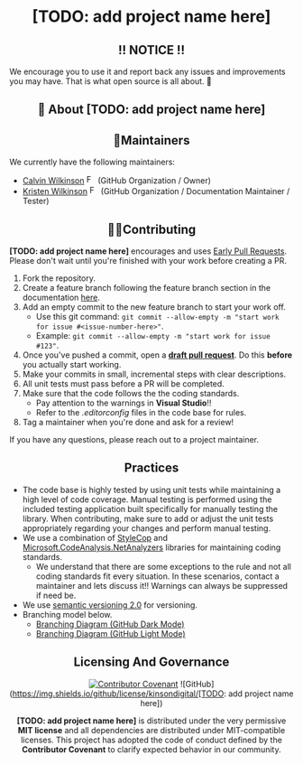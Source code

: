 <h1 style="border:0;font-weight:bold" align="center">[TODO: add project name here]</h1>

<div align="center">

<!-- TODO: Add badges here -->

</div>

<h2 style="font-weight:bold;border:0" align="center" >!! NOTICE !!</h2>

We encourage you to use it and report back any issues and improvements you may have.  That is what open source is all about. 🥳

<h2 style="font-weight:bold;border:0" align="center">📖 About [TODO: add project name here]</h2>

<!-- TODO: Add about text here -->

<h2 style="font-weight:bold;border:0" align="center">🔧Maintainers</h2>

We currently have the following maintainers:
- [Calvin Wilkinson](https://twitter.com/KDCoder) [<img src="https://about.twitter.com/etc/designs/about2-twitter/public/img/favicon.ico" alt="Follow Calvin Wilkinson on Twitter" width="16" />](https://twitter.com/KDCoder) (GitHub Organization / Owner)
- [Kristen Wilkinson](https://twitter.com/kswilky) [<img src="https://about.twitter.com/etc/designs/about2-twitter/public/img/favicon.ico" alt="Follow Calvin Wilkinson on Twitter" width="16" />](https://twitter.com/KDCoder) (GitHub Organization / Documentation Maintainer / Tester)

<h2 style="font-weight:bold;border:0" align="center">🙏🏼Contributing</h2>

**[TODO: add project name here]** encourages and uses [Early Pull Requests](https://medium.com/practical-blend/pull-request-first-f6bb667a9b6). Please don't wait until you're finished with your work before creating a PR.

1. Fork the repository.
2. Create a feature branch following the feature branch section in the documentation [here](./Documentation/Branching.md).
3. Add an empty commit to the new feature branch to start your work off.
    * Use this git command: `git commit --allow-empty -m "start work for issue #<issue-number-here>"`.
    * Example: `git commit --allow-empty -m "start work for issue #123"`.
4. Once you've pushed a commit, open a [**draft pull request**](https://github.blog/2019-02-14-introducing-draft-pull-requests/). Do this **before** you actually start working.
5. Make your commits in small, incremental steps with clear descriptions.
6. All unit tests must pass before a PR will be completed.
7. Make sure that the code follows the the coding standards.
    * Pay attention to the warnings in **Visual Studio**!!
    * Refer to the *.editorconfig* files in the code base for rules.
8. Tag a maintainer when you're done and ask for a review!

If you have any questions, please reach out to a project maintainer.

<h2 style="font-weight:bold;border:0" align="center">Practices</h2>

- The code base is highly tested by using unit tests while maintaining a high level of code coverage.  Manual testing is performed using the included testing application built specifically for manually testing the library.  When contributing, make sure to add or adjust the unit tests appropriately regarding your changes and perform manual testing.
- We use a combination of [StyleCop](https://github.com/DotNetAnalyzers/StyleCopAnalyzers) and [Microsoft.CodeAnalysis.NetAnalyzers](https://github.com/dotnet/roslyn-analyzers) libraries for maintaining coding standards.
    - We understand that there are some exceptions to the rule and not all coding standards fit every situation.  In these scenarios, contact a maintainer and lets discuss it!!  Warnings can always be suppressed if need be.
- We use [semantic versioning 2.0](https://semver.org/) for versioning.
- Branching model below.
    - [Branching Diagram (GitHub Dark Mode)](./Documentation/Images/BranchingDiagram-DarkMode-v1.1.png)
    - [Branching Diagram (GitHub Light Mode)](./Documentation/Images/BranchingDiagram-LightMode-v1.1.png)

<h2 style="font-weight:bold;border:0" align="center">Licensing And Governance</h2>

<div align="center">

[![Contributor Covenant](https://img.shields.io/badge/Contributor%20Covenant-2.0-4baaaa.svg?style=flat)](code_of_conduct.md)
![GitHub](https://img.shields.io/github/license/kinsondigital/[TODO: add project name here])
</dic>

**[TODO: add project name here]** is distributed under the very permissive **MIT license** and all dependencies are distributed under MIT-compatible licenses.
This project has adopted the code of conduct defined by the **Contributor Covenant** to clarify expected behavior in our community.
